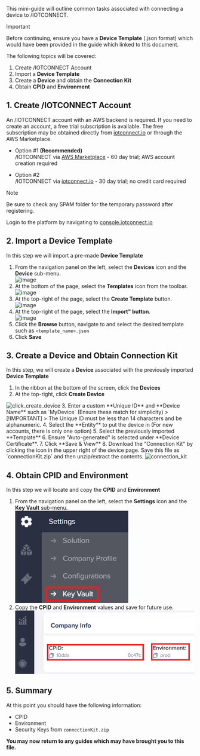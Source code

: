 This mini-guide will outline common tasks associated with connecting a device to /IOTCONNECT.

>[!IMPORTANT]
> Before continuing, ensure you have a **Device Template** (.json format) which would have been provided in the guide which linked to this document.

The following topics will be covered:
1. Create /IOTCONNECT Account
2. Import a **Device Template**
3. Create a **Device** and obtain the **Connection Kit**
4. Obtain **CPID** and **Environment**

## 1. Create /IOTCONNECT Account
An /IOTCONNECT account with an AWS backend is required.  If you need to create an account, a free trial subscription is available.
The free subscription may be obtained directly from [iotconnect.io](https://iotconnect.io) or through the AWS Marketplace.

* Option #1 **(Recommended)**   
/IOTCONNECT via [AWS Marketplace](https://github.com/avnet-iotconnect/avnet-iotconnect.github.io/blob/main/documentation/iotconnect/subscription/iotconnect_aws_marketplace.md) - 60 day trial; AWS account creation required  


* Option #2  
/IOTCONNECT via [iotconnect.io](https://subscription.iotconnect.io/subscribe?cloud=aws) - 30 day trial; no credit card required

> [!NOTE]
> Be sure to check any SPAM folder for the temporary password after registering.

Login to the platform by navigating to [console.iotconnect.io](https://console.iotconnect.io)

## 2. Import a Device Template
In this step we will import a pre-made **Device Template**

1. From the navigation panel on the left, select the **Devices** icon and the **Device** sub-menu.<br>![image](https://github.com/avnet-iotconnect/avnet-iotconnect.github.io/assets/40640041/fc84a59a-1317-4f25-bebf-1d07d1e535bf)
2. At the bottom of the page, select the **Templates** icon from the toolbar.<br>![image](https://github.com/avnet-iotconnect/avnet-iotconnect.github.io/assets/40640041/3dc0b82c-13ea-4d99-93be-3adf14575709)
3. At the top-right of the page, select the **Create Template** button.<br>![image](https://github.com/avnet-iotconnect/avnet-iotconnect.github.io/assets/40640041/33325cbd-4fee-4958-b32a-f28d0d52342c)
4. At the top-right of the page, select the **Import" button**.<br>![image](https://github.com/avnet-iotconnect/avnet-iotconnect.github.io/assets/40640041/418b999c-58e2-49f3-a3f1-118b16271b26)
5. Click the **Browse** button, navigate to and select the desired template such as `<template_name>.json`
6. Click **Save**

## 3. Create a Device and Obtain Connection Kit
In this step, we will create a **Device** associated with the previously imported **Device Template**

1. In the ribbon at the bottom of the screen, click the **Devices**
2. At the top-right, click **Create Device**
<img width="471" height="211" alt="click_create_device" src="https://github.com/user-attachments/assets/e57d01b4-bb59-43c1-a926-cf862195b071" />
3. Enter a custom **Unique ID** and **Device Name** such as `MyDevice` (Ensure these match for simplicity)
> [!IMPORTANT]
> The Unique ID must be less than 14 characters and be alphanumeric.
4. Select the **Entity** to put the device in (For new accounts, there is only one option)  
5. Select the previously imported **Template**  
6. Ensure "Auto-generated" is selected under **Device Certificate**.
7. Click **Save & View**
8. Download the "Connection Kit" by clicking the icon in the upper right of the device page.  Save this file as `connectionKit.zip` and then unzip/extract the contents.  
<img width="380" height="180" alt="connection_kit" src="https://github.com/user-attachments/assets/ab693911-aebe-4916-b85d-9d734d067a46" />
 
## 4. Obtain CPID and Environment
In this step we will locate and copy the **CPID** and **Environment**

1. From the navigation panel on the left, select the **Settings** icon and the **Key Vault** sub-menu.<br>![image](./media/key_vault.png)
2. Copy the **CPID** and **Environment** values and save for future use.<br>![image](./media/cpid_env.png)

## 5. Summary
At this point you should have the following information:
* CPID
* Environment
* Security Keys from `connectionKit.zip`

**You may now return to any guides which may have brought you to this file.**